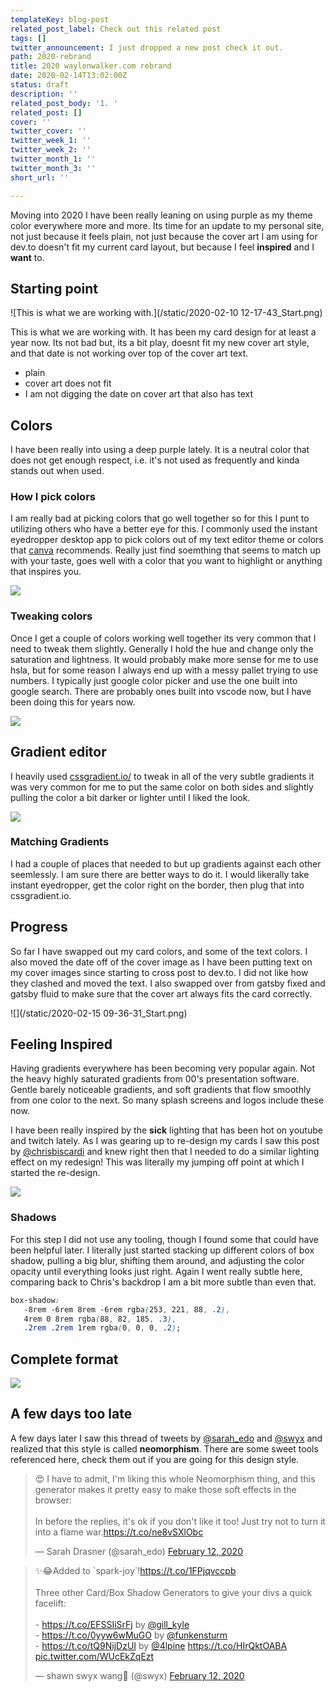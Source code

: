 ```yaml
---
templateKey: blog-post
related_post_label: Check out this related post
tags: []
twitter_announcement: I just dropped a new post check it out.
path: 2020-rebrand
title: 2020 waylonwalker.com rebrand
date: 2020-02-14T13:02:00Z
status: draft
description: ''
related_post_body: '1. '
related_post: []
cover: ''
twitter_cover: ''
twitter_week_1: ''
twitter_week_2: ''
twitter_month_1: ''
twitter_month_3: ''
short_url: ''

---
```

Moving into 2020 I have been really leaning on using purple as my theme color everywhere more and more.   Its time for an update to my personal site, not just because it feels plain, not just because the cover art I am using for dev.to doesn't fit my current card layout, but because I feel **inspired** and I **want** to.

## Starting point

![This is what we are working with.](/static/2020-02-10 12-17-43_Start.png)

This is what we are working with.  It has been my card design for at least a year now.  Its not bad but, its a bit play, doesnt fit my new cover art style, and that date is not working over top of the cover art text.

* plain
* cover art does not fit
* I am not digging the date on cover art that also has text

## Colors

I have been really into using a deep purple lately.  It is a neutral color that does not get enough respect, i.e. it's not used as frequently and kinda stands out when used.

### How I pick colors

I am really bad at picking colors that go well together so for this I punt to utilizing others who have a better eye for this.  I commonly used the instant eyedropper desktop app to pick colors out of my text editor theme or colors that [canva](canva.com "Canva") recommends.  Really just find soemthing that seems to match up with your taste, goes well with a color that you want to highlight or anything that inspires you.

![](/static/how-i-pick-colors.gif)

### Tweaking colors

Once I get a couple of colors working well together its very common that I need to tweak them slightly.  Generally I hold the hue and change only the saturation and lightness.  It would probably make more sense for me to use hsla, but for some reason I always end up with a messy pallet trying to use numbers.  I typically just google color picker and use the one built into google search.  There are probably ones built into vscode now, but I have been doing this for years now.

![](/static/how-i-adjust-colors.gif)

## Gradient editor

I heavily used [cssgradient.io/](https://cssgradient.io/ "https://cssgradient.io/") to tweak in all of the very subtle gradients it was very common for me to put the same color on both sides and slightly pulling the color a bit darker or lighter until I liked the look.

![](/static/how-i-create-gradients.gif)

### Matching Gradients

I had a couple of places that needed to but up gradients against each other seemlessly.  I am sure there are better ways to do it.  I would likerally take instant eyedropper, get the color right on the border, then plug that into cssgradient.io.

## Progress

So far I have swapped out my card colors, and some of the text colors.  I also moved the date off of the cover image as I have been putting text on my cover images since starting to cross post to dev.to.  I did not like how they clashed and moved the text.   I also swapped over from gatsby fixed and gatsby fluid to make sure that the cover art always fits the card correctly.

![](/static/2020-02-15 09-36-31_Start.png)

## Feeling Inspired

Having gradients everywhere has been becoming very popular again.  Not the heavy highly saturated gradients from 00's presentation software. Gentle barely noticeable gradients, and soft gradients that flow smoothly from one color to the next.  So many splash screens and logos include these now.

I have been really inspired by the **sick** lighting that has been hot on youtube and twitch lately.  As I was gearing up to re-design my cards I saw this post by [@chrisbiscardi](https://twitter.com/chrisbiscardi "@chrisbiscardi on twitter") and knew right then that I needed to do a similar lighting effect on my redesign!  This was literally my jumping off point at which I started the re-design.

![](/static/inspiration-for-new-post-card-2020-Chris-Biscardi.png)

### Shadows

For this step I did not use any tooling, though I found some that could have been helpful later.  I literally just started stacking up different colors of box shadow, pulling a big blur, shifting them around, and adjusting the color opacity until everything looks just right.  Again I went really subtle here, comparing back to Chris's backdrop I am a bit more subtle than even that.

``` css
box-shadow:  
   -8rem -6rem 8rem -6rem rgba(253, 221, 88, .2), 
   4rem 0 8rem rgba(88, 82, 185, .3), 
   .2rem .2rem 1rem rgba(0, 0, 0, .2);
```
## Complete format

![](/static/new-post-card-2020.png)

## A few days too late

A few days later I saw this thread of tweets by [@sarah_edo](https://twitter.com/sarah_edo) and [@swyx](https://twitter.com/swyx) and realized that this style is called **neomorphism**.  There are some sweet tools referenced here, check them out if you are going for this design style.


<blockquote class="twitter-tweet"><p lang="en" dir="ltr">😍 I have to admit, I'm liking this whole Neomorphism thing, and this generator makes it pretty easy to make those soft effects in the browser: <br><br>In before the replies, it's ok if you don't like it too! Just try not to turn it into a flame war.<a href="https://t.co/ne8vSXlObc">https://t.co/ne8vSXlObc</a></p>— Sarah Drasner (@sarah_edo) <a href="https://twitter.com/sarah_edo/status/1227694049118679040?ref_src=twsrc%5Etfw">February 12, 2020</a></blockquote> <script async src="https://platform.twitter.com/widgets.js" charset="utf-8"></script>

<blockquote class="twitter-tweet"><p lang="en" dir="ltr">✨😂Added to `spark-joy`!<a href="https://t.co/1FPjqvccpb">https://t.co/1FPjqvccpb</a><br><br>Three other Card/Box Shadow Generators to give your divs a quick facelift:<br><br>- <a href="https://t.co/EFSSIiSrFj">https://t.co/EFSSIiSrFj</a> by <a href="https://twitter.com/gill_kyle?ref_src=twsrc%5Etfw">@gill_kyle</a> <br>- <a href="https://t.co/0yyw6wMuGO">https://t.co/0yyw6wMuGO</a> by <a href="https://twitter.com/funkensturm?ref_src=twsrc%5Etfw">@funkensturm</a><br>- <a href="https://t.co/tQ9NijDzUI">https://t.co/tQ9NijDzUI</a> by <a href="https://twitter.com/4lpine?ref_src=twsrc%5Etfw">@4lpine</a> <a href="https://t.co/HIrQktOABA">https://t.co/HIrQktOABA</a> <a href="https://t.co/WUcEkZqEzt">pic.twitter.com/WUcEkZqEzt</a></p>— shawn swyx wang🤗 (@swyx) <a href="https://twitter.com/swyx/status/1227697956587032576?ref_src=twsrc%5Etfw">February 12, 2020</a></blockquote> <script async src="https://platform.twitter.com/widgets.js" charset="utf-8"></script>


